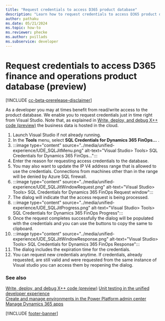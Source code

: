 ```yaml
---
title: "Request credentials to access D365 product database"
description: "Learn how to request credentials to access D365 product database just in time."
author: pathaku
ms.date: 05/21/2024
ms.topic: how-to
ms.reviewer: phecke
ms.author: pvillads
ms.subservice: developer
---
```


# Request credentials to access D365 finance and operations product database (preview)

[!INCLUDE [cc-beta-prerelease-disclaimer](../../includes/cc-beta-prerelease-disclaimer.md)]

As a developer you may at times benefit from read/write access to the product database. We enable you to request credentials just in time right from Visual Studio. 
Note that, as explained in [Write, deploy, and debug X++ code (preview)](finance-operations-debug.md) the business data is hosted in the cloud.


1. Launch Visual Studio if not already running.
1. In the **Tools** menu, select **SQL Credentials for Dynamics 365 FinOps...** .
2. :::image type="content" source="../media/unified-experience/UDE_SQLJitMenu.png" alt-text="Visual Studio> Tools> SQL Credentials for Dynamics 365 FinOps...":::
3. Enter the reason for requesting access credentials to the database.
4. You may also want to update the IP V4 address range that is allowed to use the credentials. Connections from machines other than in the range will be denied by Azure SQL firewall.
5. :::image type="content" source="../media/unified-experience/UDE_SQLJitWindowRequest.png" alt-text="Visual Studio> Tools> SQL Credentials for Dynamics 365 FinOps Request window":::
6. The dialog will indicate that the access request is being processed.
7. :::image type="content" source="../media/unified-experience/UDE_SQLJitProgress.png" alt-text="Visual Studio> Tools> SQL Credentials for Dynamics 365 FinOps Progress":::
5. Once the request completes successfully the dialog will be populated with the credentials and you can use the buttons to copy the same to clipboard.
6. :::image type="content" source="../media/unified-experience/UDE_SQLJitWindowResponse.png" alt-text="Visual Studio> Tools> SQL Credentials for Dynamics 365 FinOps Response":::
7. The dialog includes the expiration time for the credentials.
8. You can request new credentials anytime. If credentials, already requested, are still valid and were requested from the same instance of Visual studio you can access them by reopening the dialog.

### See also

[Write, deploy, and debug X++ code (preview)](finance-operations-debug.md)
[Unit testing in the unified developer experience](finance-operations-testing.md)   
[Create and manage environments in the Power Platform admin center](/power-platform/admin/create-environment)  
[Manage Dynamics 365 apps](../../admin/manage-apps.md)

[!INCLUDE [footer-banner](../../includes/footer-banner.md)]
